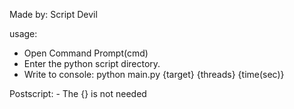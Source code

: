 Made by: Script Devil

usage: 
- Open Command Prompt(cmd)
- Enter the python script directory.
- Write to console: python main.py {target} {threads} {time(sec)}
       
Postscript: - The {} is not needed
